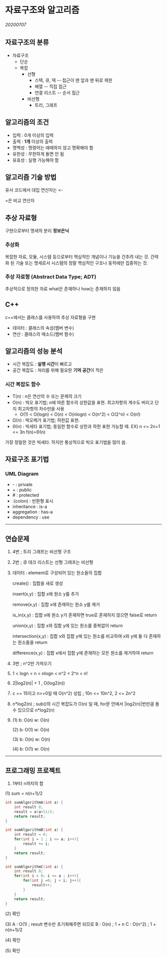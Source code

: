# 자료구조와 알고리즘
###### 20200707

## 자료구조의 분류
* 자료구조
    * 단순
    * 복잡
        * 선형
            * 스택, 큐, 덱 -- 접근이 맨 앞과 맨 뒤로 제한
            * 배열 -- 직접 접근
            * 연결 리스트 -- 순서 접근
        * 비선형
            * 트리, 그래프

## 알고리즘의 조건
* 입력 : 0개 이상의 입력
* 출력 : **1개** 이상의 출력
* 명백성 : 명령어는 애매하지 않고 명확해야 함
* 유한성 : 무한하게 돌면 안 됨
* 유효성 : 실행 가능해야 함

## 알고리즘 기술 방법
유사 코드에서 대입 연산자는 <-

=은 비교 연산자

## 추상 자료형
구현으로부터 명세의 분리
**정보은닉**

### 추상화
복잡한 자료, 모듈, 시스템 등으로부터 핵심적인 개념이나 기능을 간추려 내는 것.
간략화 된 기술 또는 명세로서 시스템의 정말 핵심적인 구조나 동작에만 집중하는 것.

### 추상 자료형 (Abstract Data Type; ADT)
추상적으로 정의한 자료
what은 존재하나 how는 존재하지 않음

## C++
c++에서는 클래스를 사용하여 추상 자료형을 구현
* 데이터 : 클래스의 속성(멤버 변수)
* 연산 : 클래스의 메소드(멤버 함수)

## 알고리즘의 성능 분석
* 시간 복잡도 : **실행 시간**이 빠르고
* 공간 복잡도 : 처리를 위해 필요한 **기억 공간**이 적은

### 시간 복잡도 함수
* T(n) : n은 연산의 수 또는 문제의 크기
* O(n) : 빅오 표기법; n에 따른 함수의 상한값을 표현. 최고차항의 계수도 버리고 단지 최고차항의 차수만을 사용
    - O(1) < O(logn) < O(n) < O(nlogn) < O(n^2) < O(2^n) < O(n!)
* Ω(n) : 빅오메가 표기법; 하한값 표현.
* Θ(n) : 빅세타 표기법; 동일한 함수로 상한과 하한 표현 가능할 때. EX) n <= 2n+1 <= 3n   f(n)=Θ(n)

가장 정밀한 것은 빅세타. 하지만 통상적으로 빅오 표기법을 많이 씀.

## 자료구조 표기법
### UML Diagram
* \- : private
* \+ : public
* \# : protected
* :(colon) : 반환형 표시
* inheritance : is-a
* aggregation : has-a
* dependency : use

***

## 연습문제

1. 4번 ; 트리 그래프는 비선형 구조
2. 2번 ; 큐 데크 리스트는 선형 그래프는 비선형
3.  데이터 : element로 구성되어 있는 원소들의 집합

    create() : 집합을 새로 생성

    insert(x,y) : 집합 x에 원소 y를 추가

    remove(x,y) : 집합 x에 존재하는 원소 y를 제거

    is_in(x,y) : 집합 x에 원소 y가 존재하면 true로 존재하지 않으면 false로 return

    union(x,y) : 집합 x와 집합 y에 있는 원소를 중복없이 return

    intersection(x,y) : 집합 x와 집합 y에 있는 원소를 비교하여 x와 y에 둘 다 존재하는 원소들을 return

    difference(x,y) : 집합 x에서 집합 y에 존재하는 모든 원소를 제거하여 return
4. 3번 ; n^2만 가져오기
5. 1 < logn < n < nlogn < n^2 < 2^n < n!
6. 2|log2(n)| + 1 , O(log2(n))
7. c == 15이고 n>=0일 때 O(n^2) 성립 ; 10n <= 10n^2, 2 <= 2n^2
8. n\*log2(n) ; sub()의 시간 복잡도가 O(n) 일 때, for문 안에서 |log2(n)|번만큼 돌 수 있으므로 n*log2(n)
9.  (1) b: O(n) w: O(n)

    (2) b: O(1) w: O(n)

    (3) b: O(n) w: O(n)

    (4) b: O(1) w: O(n)

***

## 프로그래밍 프로젝트

1. 1부터 n까지의 합

(1) sum = n(n+1)/2

```cpp
int sumAlgorithmA(int a) {
    int result 0;
    result = a(a+1)/2;
    return result;
}
```

```cpp
int sumAlgorithmB(int a) {
    int result = 0;
    for(int i = 1 ; i <= a; i++){
        result += i;
    }
    return result;
}
```

```cpp
int sumAlgorithmC(int a) {
    int result 0;
    for(int i = 0; i <= a ; i++){
        for(int j =0; j < i; j++){
            result++;
        }
    }
    return result;
}
```

(2) 확인

(3) A : O(1) ; result 변수만 초기화해주면 되므로
    B : O(n) ; 1 + n
    C : O(n^2) ; 1 + n(n+1)/2

(4) 확인

(5) 확인
